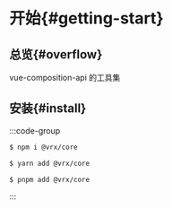 # 开始{#getting-start}

## 总览{#overflow}

vue-composition-api 的工具集

## 安装{#install}

:::code-group

```bash [npm]
$ npm i @vrx/core
```

```bash [yarn]
$ yarn add @vrx/core
```

```bash [pnpm]
$ pnpm add @vrx/core
```

:::
